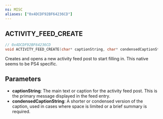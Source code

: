 ```yaml
---
ns: MISC
aliases: ["0x4DCDF92BF64236CD"]
---
```

## ACTIVITY_FEED_CREATE

```c
// 0x4DCDF92BF64236CD
void ACTIVITY_FEED_CREATE(char* captionString, char* condensedCaptionString);
```

Creates and opens a new activity feed post to start filling in.
This native seems to be PS4 specific.

## Parameters
* **captionString**: The main text or caption for the activity feed post. This is the primary message displayed in the feed entry.
* **condensedCaptionString**: A shorter or condensed version of the caption, used in cases where space is limited or a brief summary is required.
